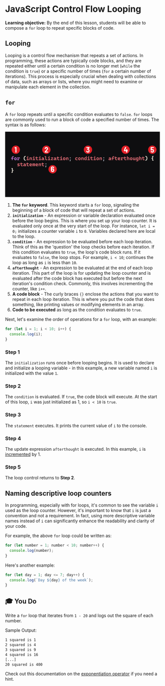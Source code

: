 <h1>
  <span class="headline">JavaScript Control Flow</span>
  <span class="subhead">Looping</span>
</h1>

**Learning objective:** By the end of this lesson, students will be able to compose a `for` loop to repeat specific blocks of code.

## Looping

Looping is a control flow mechanism that repeats a set of actions. In programming, these actions are typically code blocks, and they are repeated either until a certain condition is no longer met (`while` the condition is `true`) or a specific number of times (`for` a certain number of iterations). This process is especially crucial when dealing with collections of data, such as arrays or lists, where you might need to examine or manipulate each element in the collection.

## `for`

A `for` loop repeats until a specific condition evaluates to `false`. `for` loops are commonly used to run a block of code a specified number of times. The syntax is as follows:

![`for` loop syntax](./assets/for-syntax.png)

1. **The `for` keyword**. This keyword starts a `for` loop, signaling the beginning of a block of code that will repeat a set of actions.
2. **`initialization`** - An expression or variable declaration evaluated once before the loop begins. This is where you set up your loop counter. It is evaluated only once at the very start of the loop. For instance, `let i = 0;` initializes a counter variable `i` to `0`. Variables declared here are local to the loop.
3. **`condition`** - An expression to be evaluated before each loop iteration. Think of this as the 'question' the loop checks before each iteration. If this condition evaluates to `true`, the loop's code block runs. If it evaluates to `false`, the loop stops. For example, `i < 10`; continues the loop as long as `i` is less than `10`.
4. **`afterthought`** - An expression to be evaluated at the end of each loop iteration. This part of the loop is for updating the loop counter and is evaluated after the code block has executed but before the next iteration's condition check. Commonly, this involves incrementing the counter, like `i++`.
5. **A code block** - The curly braces `{}` enclose the actions that you want to repeat in each loop iteration. This is where you put the code that does something, like printing values or modifying elements in an array.
6. **Code to be executed** as long as the condition evaluates to `true`.

Next, let's examine the order of operations for a `for` loop, with an example:

```javascript
for (let i = 1; i < 10; i++) {
  console.log(i);
}
```

### Step 1

The `initialization` runs once before looping begins. It is used to declare and initialize a looping variable - in this example, a new variable named `i` is initialized with the value `1`.

### Step 2

The `condition` is evaluated. If `true`, the code block will execute. At the start of this loop, `i` was just initialized as 1, so `i < 10` is `true`.

### Step 3

The `statement` executes. It prints the current value of `i` to the console.

### Step 4

The update expression `afterthought` is executed. In this example, `i` is [incremented](https://developer.mozilla.org/en-US/docs/Web/JavaScript/Reference/Operators/Increment) by 1.

### Step 5

The loop control returns to **Step 2**.

## Naming descriptive loop counters

In programming, especially with for loops, it's common to see the variable `i` used as the loop counter. However, it's important to know that `i` is just a convention and not a requirement. In fact, using more descriptive variable names instead of `i` can significantly enhance the readability and clarity of your code.

For example, the above `for` loop could be written as:

```js
for (let number = 1; number < 10; number++) {
  console.log(number);
}
```

Here's another example:

```js
for (let day = 1; day <= 7; day++) {
  console.log(`Day ${day} of the week`);
}
```

## 🎓 You Do

Write a `for` loop that iterates from `1 - 20` and logs out the square of each number.

Sample Output:

```plaintext
1 squared is 1
2 squared is 4
3 squared is 9
4 squared is 16
[...]
20 squared is 400
```

Check out this documentation on the [exponentiation operator](https://developer.mozilla.org/en-US/docs/Web/JavaScript/Reference/Operators/Exponentiation) if you need a hint.

